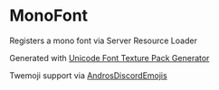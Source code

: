# MonoFont
Registers a mono font via Server Resource Loader

Generated with [Unicode Font Texture Pack Generator](https://codehz.github.io/minecraft-unicode-font-texture-generator-online/)

Twemoji support via [AndrosDiscordEmojis](https://github.com/Androkai/AndrosDiscordEmojis)
